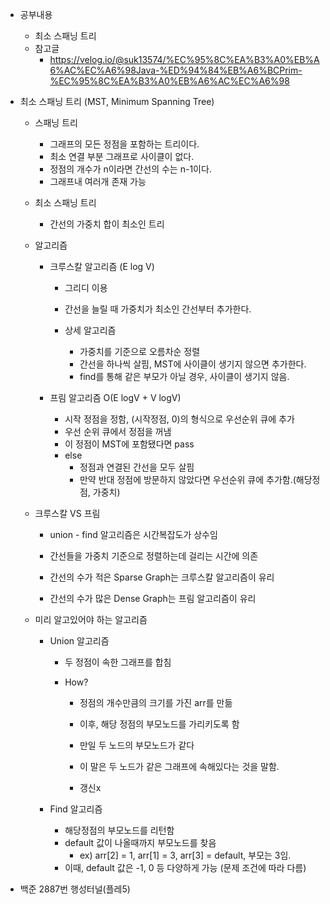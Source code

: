 - 공부내용
	- 최소 스패닝 트리
	- 참고글
		- https://velog.io/@suk13574/%EC%95%8C%EA%B3%A0%EB%A6%AC%EC%A6%98Java-%ED%94%84%EB%A6%BCPrim-%EC%95%8C%EA%B3%A0%EB%A6%AC%EC%A6%98

- 최소 스패닝 트리 (MST, Minimum Spanning Tree) 
	- 스패닝 트리
		- 그래프의 모든 정점을 포함하는 트리이다.
		- 최소 연결 부분 그래프로 사이클이 없다.
		- 정점의 개수가 n이라면 간선의 수는 n-1이다.
		- 그래프내 여러개 존재 가능
	
	- 최소 스패닝 트리
		- 간선의 가중치 합이 최소인 트리
	
	- 알고리즘 
		- 크루스칼 알고리즘 (E log V)
			- 그리디 이용
			- 간선을 늘릴 때 가중치가 최소인 간선부터 추가한다.
			
			- 상세 알고리즘
				- 가중치를 기준으로 오름차순 정렬
				- 간선을 하나씩 살핌, MST에 사이클이 생기지 않으면 추가한다.
				- find를 통해 같은 부모가 아닐 경우, 사이클이 생기지 않음.
		
		- 프림 알고리즘 O(E logV + V logV)
			- 시작 정점을 정함, (시작정점, 0)의 형식으로 우선순위 큐에 추가
			- 우선 순위 큐에서 정점을 꺼냄
			- 이 정점이 MST에 포함됐다면 pass
			- else
				- 정점과 연결된 간선을 모두 살핌
				- 만약 반대 정점에 방문하지 않았다면 우선순위 큐에 추가함.(해당정점, 가중치)
	- 크루스칼 VS 프림
		- union - find 알고리즘은 시간복잡도가 상수임
		- 간선들을 가중치 기준으로 정렬하는데 걸리는 시간에 의존
		
		- 간선의 수가 적은 Sparse Graph는 크루스칼 알고리즘이 유리
		- 간선의 수가 많은 Dense Graph는 프림 알고리즘이 유리
	- 미리 알고있어야 하는 알고리즘
		- Union 알고리즘
			- 두 정점이 속한 그래프를 합침

			- How?
				- 정점의 개수만큼의 크기를 가진 arr를 만듦
				- 이후, 해당 정점의 부모노드를 가리키도록 함
				
				- 만일 두 노드의 부모노드가 같다
				- 이 말은 두 노드가 같은 그래프에 속해있다는 것을 말함.
				- 갱신x
			
		- Find 알고리즘
			- 해당정점의 부모노드를 리턴함
			- default 값이 나올때까지 부모노드를 찾음
				- ex) arr\[2] = 1, arr\[1] = 3, arr\[3] = default, 부모는 3임.
			- 이때, default 값은 -1, 0 등 다양하게 가능 (문제 조건에 따라 다름)

- 백준 2887번 행성터널(플레5)